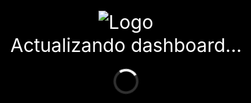 <!DOCTYPE html>
<html lang="es">
<head>
  <meta charset="UTF-8">
  <title>Mis Dashboards Power BI</title>
  <style>
    * {
      box-sizing: border-box;
    }

    html, body {
      margin: 0;
      padding: 0;
      height: 100%;
      width: 100%;
      font-family: 'Segoe UI', Tahoma, Geneva, Verdana, sans-serif;
      background-color: #000;
      overflow: hidden;
    }

    iframe {
      position: absolute;
      top: 0;
      left: 0;
      width: 100vw;
      height: 100vh;
      border: none;
    }

    #loadingScreen {
      position: fixed;
      top: 0;
      left: 0;
      width: 100vw;
      height: 100vh;
      background-color: #000;
      color: white;
      display: flex;
      flex-direction: column;
      align-items: center;
      justify-content: center;
      font-size: 30px;
      z-index: 9999;
      opacity: 1;
      transition: opacity 0.5s ease;
    }

    #loadingScreen.hidden {
      opacity: 0;
      pointer-events: none;
    }

    .logo {
      max-width: 160px;
      margin-bottom: 1px;
      border: none;
      outline: none;
    }

    .spinner {
      margin-top: 20px;
      border: 4px solid #ffffff30;
      border-top: 4px solid white;
      border-radius: 50%;
      width: 40px;
      height: 40px;
      animation: spin 1s linear infinite;
    }

    @keyframes spin {
      0% { transform: rotate(0deg); }
      100% { transform: rotate(360deg); }
    }
  </style>
</head>
<body>
  <div id="loadingScreen">
    <img class="logo" src="https://i.ibb.co/kgSt3mNr/c947d0-eadc0d6e3f3c4184a5f64991dc4338a1-mv2-removebg-preview-1.png" alt="Logo">
    <div>Actualizando dashboard...</div>
    <div class="spinner"></div>
  </div>

  <iframe id="dashboardFrame"></iframe>

  <script>
    const dashboards = [
      "https://app.powerbi.com/view?r=eyJrIjoiZmM4OGU2MWQtZDRhZS00YzU4LWEzMWEtMTBhMjhlYmY0MzQzIiwidCI6ImIxM2NlNGM5LTJiZTYtNDg0NC04Y2Q5LTYwOTcyMGFmYWY5YiJ9",
      "https://app.powerbi.com/view?r=eyJrIjoiNzkyYjQwZGEtNjMyYy00YjMyLTg1ZTktM2JjMWY4NGY5YTA4IiwidCI6ImIxM2NlNGM5LTJiZTYtNDg0NC04Y2Q5LTYwOTcyMGFmYWY5YiJ9",
      "https://app.powerbi.com/view?r=eyJrIjoiODk1MmFjZWYtY2IxYy00YzI0LTg5ODUtMDAzOTg1MTQ4ODMwIiwidCI6ImIxM2NlNGM5LTJiZTYtNDg0NC04Y2Q5LTYwOTcyMGFmYWY5YiJ9",
      "https://app.powerbi.com/view?r=eyJrIjoiNDMxNmU2OTUtOThhMC00NDMyLThjZmQtMmVlMTZmYWVmMDIwIiwidCI6ImIxM2NlNGM5LTJiZTYtNDg0NC04Y2Q5LTYwOTcyMGFmYWY5YiJ9"
    ];

    let current = 0;
    const frame = document.getElementById("dashboardFrame");
    const loadingScreen = document.getElementById("loadingScreen");

    function loadDashboard(index) {
      loadingScreen.classList.remove("hidden");

      frame.onload = () => {
        setTimeout(() => {
          loadingScreen.classList.add("hidden");
        }, 8000); // Mostrar pantalla de carga por 8 segundos
      };

      frame.src = dashboards[index] + "&cachebuster=" + new Date().getTime();
    }

    function startRotation() {
      loadDashboard(current);

      setInterval(() => {
        current = (current + 1) % dashboards.length;
        loadDashboard(current);
      }, 600000); // Cada 10 minutos
    }

    startRotation();
  </script>
</body>
</html>
